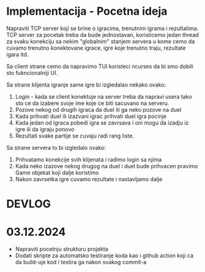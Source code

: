 # Implementacija - Pocetna ideja

Napraviti TCP server koji se brine o igracima, trenutnim igrama i rezultatima. TCP server za pocetak treba da bude jednostavan,
koristicemo jedan thread za svaku konekciju sa nekim "globalnim" stanjem servera u kome cemo da cuvamo trenutno konektovane
igrace, igre koje trenutno traju, rezultate igara itd.

Sa client strane cemo da napravimo TUI koristeci ncurses da bi smo dobili sto fukncionalniji UI.

Sa strane klijenta igranje same igre bi izgledalao nekako ovako:

1. Login - kada se client konektuje na server treba da napravi usera tako sto ce da izabere svoje ime koje ce biti sacuvano na serveru.
2. Pozove nekog od drugih igraca da duel ili ga neko pozove na duel
3. Kada prihvati duel ili izazvani igrac prihvati duel igra pocinje
4. Kada jedan od igraca pobedi igra se zavrsava i oni mogu da izadju iz igre ili da igraju ponovo
5. Rezultati svake partije se cuvaju radi rang liste.

Sa strane servera to bi izgledalo ovako:

1. Prihvatamo konekcije svih klijenata i radimo login sa njima
2. Kada neko izazove nekog drugog na duel i duel bude prihvacen pravimo Game objekat koji dalje koristimo
3. Nakon zavrsetka igre cuvamo rezultate i nastavljamo dalje

# DEVLOG

# 03.12.2024

- Napraviti pocetnju strukturu projekta
- Dodati skripte za automatsko testiranje koda kao i github action koji ca da build-uje kod i testira ga nakon svakog commit-a
